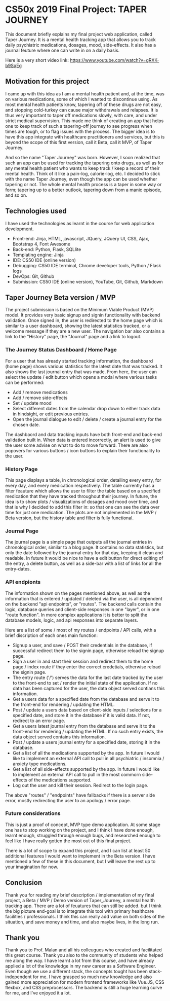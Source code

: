 # CS50x 2019 Final Project: TAPER JOURNEY
This document briefly explains my final project web application, called Taper Journey. It is a mental health tracking app that allows you to track daily psychiatric medications, dosages, mood, side-effects. It also has a journal feuture where one can write in on a daily basis.

Here is a very short video link: https://www.youtube.com/watch?v=gRXK-b9SqEg

## Motivation for this project
I came up with this idea as I am a mental health patient and, at the time, was on various medications, some of which I wanted to discontinue using. As most mental health patients know, tapering off of these drugs are not easy, and stopping cold-turkey can cause major withdrawals and relapses. It is thus very important to taper off medications slowly, with care, and under strict medical supervision. This made me think of creating an app that helps one to keep track of such a tapering-off journey to see progress when times are tough, or to flag issues with the process. The bigger idea is to have this app integrate with healthcare practitioners and services, but this is beyond the scope of this first version, call it Beta, call it MVP, of Taper Journey.

And so the name "Taper Journey" was born. However, I soon realized that such an app can be used for tracking the tapering onto drugs, as well as for any mental health patient who wants to keep track / keep a record of their mental health. Think of it like a pain-log, calorie-log, etc. I decided to stick with the name Taper Journey, even though the app can be used whether tapering or not. The whole mental health process is a taper in some way or form; tapering up to a better outlook, tapering down from a manic episode, and so on.


## Technologies used
I have used the technologies as learnt in the course for web application development.

- Front-end: Jinja, HTML, javascript, JQuery, JQuery UI, CSS, Ajax, Bootstrap 4, Font Awesome
- Back-end: Python, Flask, SQLlite
- Templating engine: Jinja
- IDE: CS50 IDE (online version)
- Debugging: CS50 IDE terminal, Chrome developer tools, Python / Flask logs
- DevOps: Git, Github
- Submission: CS50 IDE (online version), YouTube, Git, Github, Markdown


## Taper Journey Beta version / MVP
The project submission is based on the Minimum Viable Product (MVP) model. It provides very basic signup and signin functionality with backend validation. Once signed in, the user is redirected to the home page which is similar to a user dashboard, showing the latest statistics tracked, or a welcome message if they are a new user. The navigation bar also contains a link to the "History" page, the "Journal" page and a link to logout.


### The Journey Status Dashboard / Home Page
For a user that has already started tracking information, the dashboard (home page) shows various statistics for the latest date that was tracked. It also shows the last journal entry that was made. From here, the user can select the update / edit button which opens a modal where various tasks can be performed:

- Add / remove medications
- Add / remove side-effects
- Set / update mood
- Select different dates from the calendar drop down to either track data in hindsight, or edit previous entries.
- Open the journal dialogue to edit / delete / create a journal entry for the chosen date.

The dashbaord and data tracking inputs have both front-end and back-end validation built in. When data is entered incorrectly, an alert is used to give the user some advise on what to do to move forward. There are also popovers for various buttons / icon buttons to explain their functionality to the user.


### History Page
This page displays a table, in chronological order, detailing every entry, for every day, and every medication respectively. The table currently has a filter feauture which allows the user to filter the table based on a specified medication that they have tracked throughout their journey. In future, the idea is to show plots / visualizations of dosages and mood over time, and that is why I decided to add this filter in: so that one can see the data over time for just one medication. The plots are not implemented in the MVP / Beta version, but the history table and filter is fully functional.


### Journal Page
The journal page is a simple page that outputs all the journal entries in chronological order, similar to a blog page. It contains no data statistics, but only the date followed by the journal entry for that day, keeping it clean and readable. In future it would be nice to have a edit button for direct editing of the entry, a delete button, as well as a side-bar with a list of links for all the entry-dates.


### API endpionts
The information shown on the pages mentioned above, as well as the information that is entered / updated / deleted via the user, is all dependent on the backend "api endpoints", or "routes". The backend calls contain the logic, database queries and client-side responses in one "layer", or in one "route function". In more complex applications it is better to split the database models, logic, and api responses into separate layers.

Here are a list of some / most of my routes / endpoints / API calls, with a brief discription of each ones main function:

- Signup a user, and save / POST their credentials in the database, if successful redirect them to the signin page, otherwise reload the signup page.
- Sign a user in and start their session and redirect them to the home page / index route if they enter the correct credetials, otherwise reload the signin page.
- The entry route ('/') serves the data for the last date tracked by the user to the front-end to set / render the initial state of the application. If no data has been captured for the user, the data object served contians this information.
- Get a users data for a specified date from the database and serve it to the front-end for rendering / updating the HTML.
- Post / update a users data based on client-side inputs / selections for a specified date, and store it in the database if it is valid data. If not, redirect to an error page.
- Get a users latest journal entry from the database and serve it to the front-end for rendering / updating the HTML. If no such entry exists, the data object served contains this information.
- Post / update a users journal entry for a specified date, storing it in the database.
- Get a list of all the medications supported by the app. In future I would like to implement an external API call to pull in all psychiatric / insomnia / anxiety type medications.
- Get a list of all side-effects supported by the app. In future I would like to implement an external API call to pull in the most commorn side-effects of the medications supported.
- Log out the user and kill their session. Redirect to the login page.

The above "routes" / "endpoints" have fallbacks if there is a server side error, mostly redirecting the user to an apology / error page.

### Future considerations
This is just a proof of concept, MVP type demo application. At some stage one has to stop working on the project, and I think I have done enough, learnt enough, struggled through enough bugs, and researched enough to feel like I have really gotten the most out of this final project.

There is a lot of scope to expand this project, and I can list at least 50 additional features I would want to implement in the Beta version. I have mentioned a few of these in this document, but I will leave the rest up to your imagination for now.

## Conclusion
Thank you for reading my brief description / implementation of my final project, a Beta / MVP / Demo version of Taper_Journey, a mental health tracking app. There are a lot of feuatures that can still be added. but I think the big picture end-goal is to integrate this tool with primary healthcare facilities / professionals. I think this can really add value on both sides of the situation, and save money and time, and also maybe lives, in the long run.

## Thank you
Thank you to Prof. Malan and all his colleugues who created and facilitated this great course. Thank you also to the community of students who helped me along the way. I have learnt a lot from this course, and have already applied a lot of the knowledge in my new career as a Software Engineer. Even though we use a different stack, the concepts tought has been stack-independent for me. I have grasped so much new knowledge and also gained more appreciation for modern frontend frameworks like Vue.JS, CSS flexbox, and CSS preprocessors. The backend is still a huge learning curve for me, and I've enjoyed it a lot.










